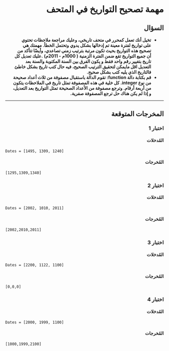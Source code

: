 # <div dir="rtl">مهمة تصحيح التواريخ في المتحف</div>

## <div dir="rtl">السؤال</div>

<ul dir="rtl">
<li>
<b>
تخيل أنك تعمل كمحرر في متحف تاريخي، وعليك مراجعة ملاحظات تحتوي على تواريخ لفترة معينة تم إدخالها بشكل يدوي وتحتمل الخطأ. مهمتك هي تصحيح هذه التواريخ بحيث تكون مرتبة بترتيب زمني تصاعدي، وأيضًا تتأكد من أن جميع التواريخ تقع ضمن الفترة الزمنية ( 1000م - 2011م) .عليك تعديل كل تاريخ بتغيير رقم واحد فقط و يكون الفرق بين السنة المكتوبة والسنة بعد التعديل اقل مايمكن لتحقيق الترتيب الصحيح، فيه حال كتب تاريخ بشكل خاطئ فالتاريخ الذي يليه كتب بشكل صحيح.
</b>
</li>

<li>
<b>
قم بكتابة دالة function: تقوم الدالة باستقبال مصفوفة من ثلاث أعداد صحيحة من نوع integer. كل خلية في هذه المصفوفة تمثل تاريخ في الملاحظات يتكون من أربعة أرقام. وترجع مصفوفة من الأعداد الصحيحة تمثل التواريخ بعد التعديل، و إذا لم يكن هناك حل ترجع المصفوفة صفرية.
</b>
</li>
</ul>

---

## <div dir="rtl">المخرجات المتوقعة</div>

### <div dir="rtl">اختبار 1</div>

#### <div dir="rtl">المُدخلات</div>

```text
Dates = [1495, 1309, 1240]
```

#### <div dir="rtl">المُخرجات</div>

```text
[1295,1309,1340]
```

### <div dir="rtl">اختبار 2</div>

#### <div dir="rtl">المُدخلات</div>

```text
Dates = [2002, 1010, 2011]
```

#### <div dir="rtl">المُخرجات</div>

```text
[2002,2010,2011]
```

### <div dir="rtl">اختبار 3</div>

#### <div dir="rtl">المُدخلات</div>

```text
Dates = [2200, 1122, 1100]
```

#### <div dir="rtl">المُخرجات</div>

```text
[0,0,0]
```

### <div dir="rtl">اختبار 4</div>

#### <div dir="rtl">المُدخلات</div>

```text
Dates = [2000, 1999, 1100]
```

#### <div dir="rtl">المُخرجات</div>

```text
[1000,1999,2100]
```